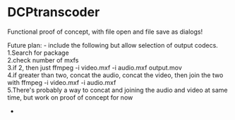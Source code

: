# DCPtranscoder
Functional proof of concept, with file open and file save as dialogs! <br>

Future plan: - include the following but allow selection of output codecs.
1.Search for package<br>
2.check number of mxfs<br>
3.if 2, then just ffmpeg -i video.mxf -i audio.mxf output.mov <br>
4.if greater than two, concat the audio, concat the video, then join the two with ffmpeg -i video.mxf -i audio.mxf <br>
5.There's probably a way to concat and joining the audio and video at same time, but work on proof of concept for now <br>

-
